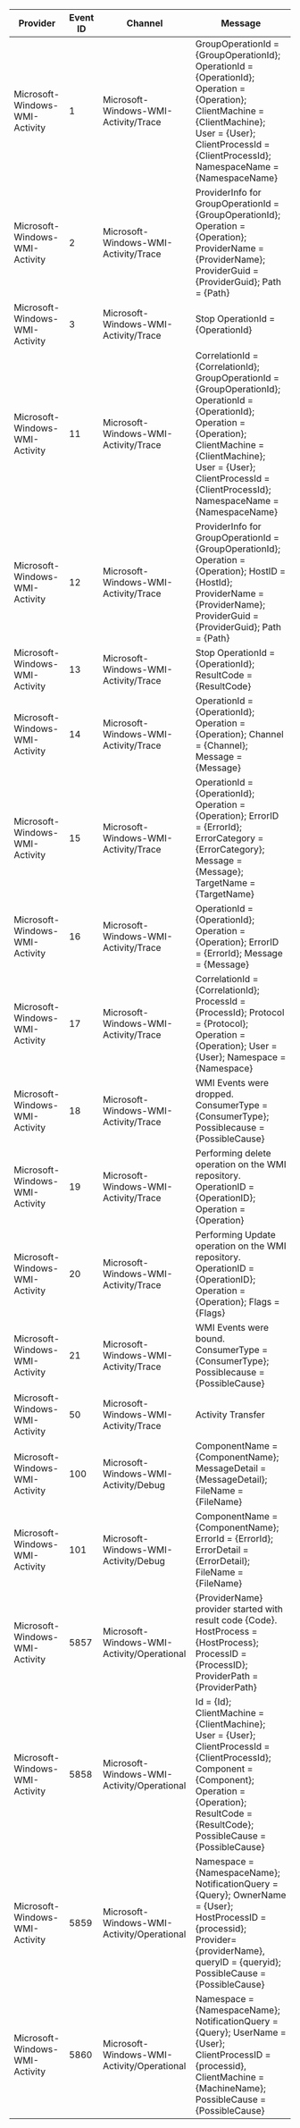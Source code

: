 Provider                        |  Event ID  |  Channel                                     |  Message
--------------------------------|------------|----------------------------------------------|----------------------------------------------------------------------------------------------------------------------------------------------------------------------------------------------------------------------------------------------------
Microsoft-Windows-WMI-Activity  |  1         |  Microsoft-Windows-WMI-Activity/Trace        |  GroupOperationId = {GroupOperationId}; OperationId = {OperationId}; Operation = {Operation}; ClientMachine = {ClientMachine}; User = {User}; ClientProcessId = {ClientProcessId}; NamespaceName = {NamespaceName}
Microsoft-Windows-WMI-Activity  |  2         |  Microsoft-Windows-WMI-Activity/Trace        |  ProviderInfo for GroupOperationId = {GroupOperationId}; Operation = {Operation}; ProviderName = {ProviderName}; ProviderGuid = {ProviderGuid}; Path = {Path}
Microsoft-Windows-WMI-Activity  |  3         |  Microsoft-Windows-WMI-Activity/Trace        |  Stop OperationId = {OperationId}
Microsoft-Windows-WMI-Activity  |  11        |  Microsoft-Windows-WMI-Activity/Trace        |  CorrelationId = {CorrelationId}; GroupOperationId = {GroupOperationId}; OperationId = {OperationId}; Operation = {Operation}; ClientMachine = {ClientMachine}; User = {User}; ClientProcessId = {ClientProcessId}; NamespaceName = {NamespaceName}
Microsoft-Windows-WMI-Activity  |  12        |  Microsoft-Windows-WMI-Activity/Trace        |  ProviderInfo for GroupOperationId = {GroupOperationId}; Operation = {Operation}; HostID = {HostId}; ProviderName = {ProviderName}; ProviderGuid = {ProviderGuid}; Path = {Path}
Microsoft-Windows-WMI-Activity  |  13        |  Microsoft-Windows-WMI-Activity/Trace        |  Stop OperationId = {OperationId}; ResultCode = {ResultCode}
Microsoft-Windows-WMI-Activity  |  14        |  Microsoft-Windows-WMI-Activity/Trace        |  OperationId = {OperationId}; Operation = {Operation}; Channel = {Channel}; Message = {Message}
Microsoft-Windows-WMI-Activity  |  15        |  Microsoft-Windows-WMI-Activity/Trace        |  OperationId = {OperationId}; Operation = {Operation}; ErrorID = {ErrorId}; ErrorCategory = {ErrorCategory}; Message = {Message}; TargetName = {TargetName}
Microsoft-Windows-WMI-Activity  |  16        |  Microsoft-Windows-WMI-Activity/Trace        |  OperationId = {OperationId}; Operation = {Operation}; ErrorID = {ErrorId}; Message = {Message}
Microsoft-Windows-WMI-Activity  |  17        |  Microsoft-Windows-WMI-Activity/Trace        |  CorrelationId = {CorrelationId}; ProcessId = {ProcessId}; Protocol = {Protocol}; Operation = {Operation}; User = {User}; Namespace = {Namespace}
Microsoft-Windows-WMI-Activity  |  18        |  Microsoft-Windows-WMI-Activity/Trace        |  WMI Events were dropped. ConsumerType = {ConsumerType}; Possiblecause = {PossibleCause}
Microsoft-Windows-WMI-Activity  |  19        |  Microsoft-Windows-WMI-Activity/Trace        |  Performing delete operation on the WMI repository. OperationID = {OperationID}; Operation = {Operation}
Microsoft-Windows-WMI-Activity  |  20        |  Microsoft-Windows-WMI-Activity/Trace        |  Performing Update operation on the WMI repository. OperationID = {OperationID}; Operation = {Operation}; Flags = {Flags}
Microsoft-Windows-WMI-Activity  |  21        |  Microsoft-Windows-WMI-Activity/Trace        |  WMI Events were bound. ConsumerType = {ConsumerType}; Possiblecause = {PossibleCause}
Microsoft-Windows-WMI-Activity  |  50        |  Microsoft-Windows-WMI-Activity/Trace        |  Activity Transfer
Microsoft-Windows-WMI-Activity  |  100       |  Microsoft-Windows-WMI-Activity/Debug        |  ComponentName = {ComponentName}; MessageDetail = {MessageDetail}; FileName = {FileName}
Microsoft-Windows-WMI-Activity  |  101       |  Microsoft-Windows-WMI-Activity/Debug        |  ComponentName = {ComponentName}; ErrorId = {ErrorId}; ErrorDetail = {ErrorDetail}; FileName = {FileName}
Microsoft-Windows-WMI-Activity  |  5857      |  Microsoft-Windows-WMI-Activity/Operational  |  {ProviderName} provider started with result code {Code}. HostProcess = {HostProcess}; ProcessID = {ProcessID}; ProviderPath = {ProviderPath}
Microsoft-Windows-WMI-Activity  |  5858      |  Microsoft-Windows-WMI-Activity/Operational  |  Id = {Id}; ClientMachine = {ClientMachine}; User = {User}; ClientProcessId = {ClientProcessId}; Component = {Component}; Operation = {Operation}; ResultCode = {ResultCode}; PossibleCause = {PossibleCause}
Microsoft-Windows-WMI-Activity  |  5859      |  Microsoft-Windows-WMI-Activity/Operational  |  Namespace = {NamespaceName}; NotificationQuery = {Query}; OwnerName = {User}; HostProcessID = {processid};  Provider= {providerName}, queryID = {queryid}; PossibleCause = {PossibleCause}
Microsoft-Windows-WMI-Activity  |  5860      |  Microsoft-Windows-WMI-Activity/Operational  |  Namespace = {NamespaceName}; NotificationQuery = {Query}; UserName = {User}; ClientProcessID = {processid}, ClientMachine = {MachineName}; PossibleCause = {PossibleCause}